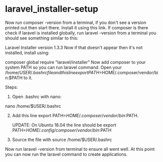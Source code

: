 # laravel_installer-setup

Now run composer -version from a terminal, if you don't see a version printed out then start there. Install it using this link. If composer is there check if laravel is installed globally, run laravel -version from a terminal you should see something similar to this:

Laravel Installer version 1.3.3
Now if that doesn't appear then it's not installed, install using:

composer global require "laravel/installer"
Now add composer to your system PATH so you can run laravel command. Open your /home/$USER/.bashrc file and this line export PATH=$HOME/.composer/vendor/bin:$PATH to it.

Steps:

1. Open .bashrc with nano:

 nano /home/$USER/.bashrc

2. Add this line export PATH=$HOME/.composer/vendor/bin:$PATH.

    UPDATE: On Ubuntu 18.04 the line should be export PATH=$HOME/.config/composer/vendor/bin:$PATH
3. Source the file with source /home/$USER/.bashrc

Now run laravel -version from terminal to ensure all went well. At this point you can now run the laravel command to create applications.
